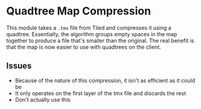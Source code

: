 # Quadtree Map Compression

This module takes a `.tmx` file from Tiled and compresses it using a quadtree. Essentially, the algorithm groups empty spaces in the map together to produce a file that's smaller than the original. The real benefit is that the map is now easier to use with quadtrees on the client.

## Issues

* Because of the nature of this compression, it isn't as efficient as it could be
* It only operates on the first layer of the tmx file and discards the rest
* Don't actually use this
